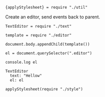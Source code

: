 
    {applyStylesheet} = require "./util"

Create an editor, send events back to parent.

    TextEditor = require "./text"

    template = require "./editor"

    document.body.appendChild(template())

    el = document.querySelector(".editor")
    
    console.log el
    
    TextEditor
      text: "Hellow"
      el: el

    applyStylesheet(require "./style")
